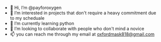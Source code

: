 - 👋 Hi, I’m @payforoxygen
- 👀 I’m interested in projects that don't require a heavy commitment due to my scheduale 
- 🌱 I’m currently learning python 
- 💞️ I’m looking to collaborate with people who don't mind a novice 
- 📫 you can reach me through my email at oxfordmask818@gmail.com

<!---
payforoxygen/payforoxygen is a ✨ special ✨ repository because its `README.md` (this file) appears on your GitHub profile.
You can click the Preview link to take a look at your changes.
--->
